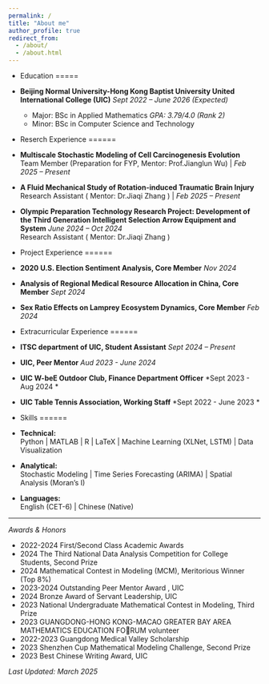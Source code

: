 ```yaml
---
permalink: /
title: "About me"
author_profile: true
redirect_from: 
  - /about/
  - /about.html
---
```


* Education
=====
* **Beijing Normal University-Hong Kong Baptist University United International College (UIC)**   *Sept 2022 – June 2026 (Expected)*
  - Major: BSc in Applied Mathematics    *GPA: 3.79/4.0 (Rank 2)* 
  - Minor: BSc in Computer Science and Technology  

* Reserch Experience
======
* **Multiscale Stochastic Modeling of Cell Carcinogenesis Evolution**  
  Team Member (Preparation for FYP, Mentor: Prof.Jianglun Wu) | *Feb 2025 – Present*  
    
* **A Fluid Mechanical Study of Rotation-induced Traumatic Brain Injury**  
  Research Assistant ( Mentor: Dr.Jiaqi Zhang ) | *Feb 2025 – Present*  
    
* **Olympic Preparation Technology Research Project: Development of the Third Generation Intelligent Selection Arrow Equipment and System**  *June 2024 – Oct 2024*  
  Research Assistant ( Mentor: Dr.Jiaqi Zhang ) 
  

* Project Experience
======
* **2020 U.S. Election Sentiment Analysis, Core Member**  *Nov 2024*
* **Analysis of Regional Medical Resource Allocation in China, Core Member** *Sept 2024*
* **Sex Ratio Effects on Lamprey Ecosystem Dynamics, Core Member** *Feb 2024*

* Extracurricular Experience
======
* **ITSC department of UIC, Student Assistant**  *Sept 2024 – Present*
* **UIC, Peer Mentor**  *Aud 2023 - June 2024*
* **UIC W-beE Outdoor Club, Finance Department Officer**  *Sept 2023 - Aug 2024 *
* **UIC Table Tennis Association, Working Staff**  *Sept 2022 - June 2023 *


  
* Skills
======
* **Technical:**  
  Python | MATLAB | R | LaTeX | Machine Learning (XLNet, LSTM) | Data Visualization  
* **Analytical:**  
  Stochastic Modeling | Time Series Forecasting (ARIMA) | Spatial Analysis (Moran’s I)  
* **Languages:**  
  English (CET-6) | Chinese (Native)  


---

*Awards & Honors*  
- 2022-2024 First/Second Class Academic Awards  
- 2024 The Third National Data Analysis Competition for College Students, Second Prize 
- 2024 Mathematical Contest in Modeling (MCM), Meritorious Winner (Top 8%) 
- 2023-2024 Outstanding Peer Mentor Award , UIC 
- 2024 Bronze Award of Servant Leadership, UIC
- 2023 National Undergraduate Mathematical Contest in Modeling, Third Prize 
- 2023 GUANGDONG-HONG KONG-MACAO GREATER BAY AREA MATHEMATICS EDUCATION FORUM volunteer
- 2022-2023 Guangdong Medical Valley Scholarship 
- 2023 Shenzhen Cup Mathematical Modeling Challenge, Second Prize 
- 2023 Best Chinese Writing Award, UIC

*Last Updated: March 2025*
